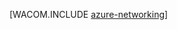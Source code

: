<properties linkid="manage-fundamentals-networking" urlDisplayName="Сеть" pageTitle="Сеть (Windows) — основы Azure" metaKeywords="виртуальной сети Azure, подключение к Azure, диспетчер трафика Azure" description="Введение в сеть Azure." metaCanonical="http://www.windowsazure.com/ru-ru/develop/net/fundamentals/networking/" services="virtual-machines,virtual-network" documentationCenter="" title="" authors=""  solutions="" writer="" manager="" editor=""  />




[WACOM.INCLUDE [azure-networking](../includes/azure-networking.md)]


